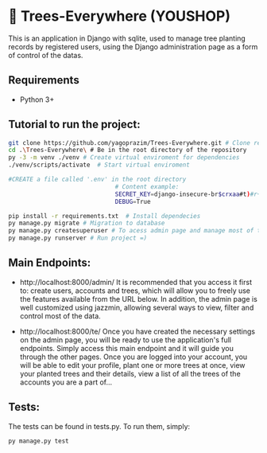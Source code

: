 ﻿# 🚀 Trees-Everywhere (YOUSHOP)

This is an application in Django with sqlite, used to manage tree planting records by registered users, using the Django administration page as a form of control of the datas.


## Requirements
- Python 3+

## Tutorial to run the project:
``` bash
git clone https://github.com/yagoprazim/Trees-Everywhere.git # Clone repo in a directory of your choice:
cd .\Trees-Everywhere\ # Be in the root directory of the repository
py -3 -m venv ./venv # Create virtual enviroment for dependencies
./venv/scripts/activate  # Start virtual enviroment

#CREATE a file called '.env' in the root directory 
                              # Content example:
                              SECRET_KEY=django-insecure-br$crxaa#t)#r+nioij=d+9!%7#mk@+3%vbc(u)bd%0p)k=npj
                              DEBUG=True

pip install -r requirements.txt  # Install dependecies
py manage.py migrate # Migration to database
py manage.py createsuperuser # To acess admin page and manage most of the functionalities
py manage.py runserver # Run project =)
```
## Main Endpoints:
- http://localhost:8000/admin/
It is recommended that you access it first to: create users, accounts and trees, which will allow you to freely use the features available from the URL below.
In addition, the admin page is well customized using jazzmin, allowing several ways to view, filter and control most of the data.

- http://localhost:8000/te/
Once you have created the necessary settings on the admin page, you will be ready to use the application's full endpoints. Simply access this main endpoint and it will guide you through the other pages.
Once you are logged into your account, you will be able to edit your profile, plant one or more trees at once, view your planted trees and their details, view a list of all the trees of the accounts you are a part of...

## Tests:
The tests can be found in tests.py.
To run them, simply:
``` bash
py manage.py test
```

